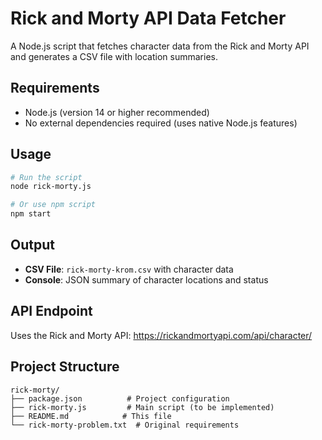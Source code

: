 # Rick and Morty API Data Fetcher

A Node.js script that fetches character data from the Rick and Morty API and generates a CSV file with location summaries.

## Requirements

- Node.js (version 14 or higher recommended)
- No external dependencies required (uses native Node.js features)

## Usage

```bash
# Run the script
node rick-morty.js

# Or use npm script
npm start
```

## Output

- **CSV File**: `rick-morty-krom.csv` with character data
- **Console**: JSON summary of character locations and status

## API Endpoint

Uses the Rick and Morty API: https://rickandmortyapi.com/api/character/

## Project Structure

```
rick-morty/
├── package.json          # Project configuration
├── rick-morty.js         # Main script (to be implemented)
├── README.md            # This file
└── rick-morty-problem.txt  # Original requirements
``` 